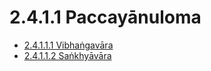 

# 2.4.1.1 Paccayānuloma

* [2.4.1.1.1 Vibhaṅgavāra](2.4.1.1/2.4.1.1.1.md)
* [2.4.1.1.2 Saṅkhyāvāra](2.4.1.1/2.4.1.1.2.md)



